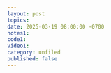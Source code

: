 ```yaml
---
layout: post
topics: 
date: 2025-03-19 08:00:00 -0700
notes1: 
code1: 
video1: 
category: unfiled
published: false
---
```

